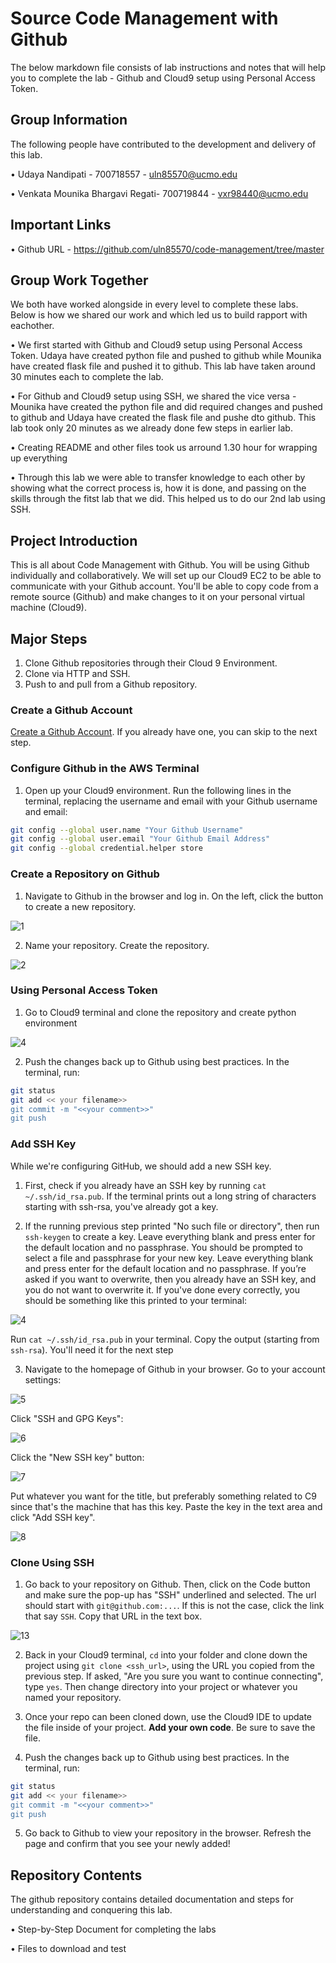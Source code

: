 # Source Code Management with Github

The below markdown file consists of lab instructions and notes that will help you to complete the lab - Github and Cloud9 setup using Personal Access Token.

## Group Information

The following people have contributed to the development and delivery of this lab. 

• Udaya Nandipati - 700718557 - uln85570@ucmo.edu

• Venkata Mounika Bhargavi Regati- 700719844 - vxr98440@ucmo.edu

## Important Links

• Github URL - https://github.com/uln85570/code-management/tree/master

## Group Work Together

We both have worked alongside in every level to complete these labs. Below is how we shared our work and which led us to build rapport with eachother.

• We first started with Github and Cloud9 setup using Personal Access Token. Udaya have created python file and pushed to github while Mounika have created flask file and pushed it to github. This lab have taken around 30 minutes each to complete the lab.

• For Github and Cloud9 setup using SSH, we shared the vice versa - Mounika have created the python file and did required changes and pushed to github and Udaya have created the flask file and pushe dto github. This lab took only 20 minutes as we already done few steps in earlier lab.

• Creating README and other files took us arround 1.30 hour for wrapping up everything

• Through this lab we were able to transfer knowledge to each other by showing what the correct process is, how it is done, and passing on the skills through the fitst lab that we did. This helped us to do our 2nd lab using SSH.

## Project Introduction 

This is all about Code Management with Github. You will be using Github individually and collaboratively. We will set up our Cloud9 EC2 to be able to communicate with your Github account. You'll be able to copy code from a remote source (Github) and make changes to it on your personal virtual machine (Cloud9).

## Major Steps

1. Clone Github repositories through their Cloud 9 Environment.
2. Clone via HTTP and SSH.
3. Push to and pull from a Github repository.

### Create a Github Account

[Create a Github Account](https://github.com/join). If you already have one, you can skip to the next step.

### Configure Github in the AWS Terminal

1. Open up your Cloud9 environment. Run the following lines in the terminal, replacing the username and email with your Github username and email:

```sh
git config --global user.name "Your Github Username"
git config --global user.email "Your Github Email Address"
git config --global credential.helper store
```

### Create a Repository on Github

1. Navigate to Github in the browser and log in. On the left, click the button to create a new repository.

![1](./assets/1.png)

2. Name your repository. Create the repository.

![2](./assets/2.png)

### Using Personal Access Token

1. Go to Cloud9 terminal and clone the repository and create python environment

![4](./assets/3.png)

2. Push the changes back up to Github using best practices. In the terminal, run:
```sh
git status
git add << your filename>>
git commit -m "<<your comment>>"
git push
```

### Add SSH Key

While we're configuring GitHub, we should add a new SSH key. 

1. First, check if you already have an SSH key by running `cat ~/.ssh/id_rsa.pub`. If the terminal prints out a long string of characters starting with ssh-rsa, you've already got a key.

2. If the running previous step printed "No such file or directory", then run `ssh-keygen` to create a key. Leave everything blank and press enter for the default location and no passphrase. You should be prompted to select a file and passphrase for your new key. Leave everything blank and press enter for the default location and no passphrase. If you’re asked if you want to overwrite, then you already have an SSH key, and you do not want to overwrite it. If you've done every correctly, you should be something like this printed to your terminal:

![4](./assets/4.png)

Run `cat ~/.ssh/id_rsa.pub` in your terminal. Copy the output (starting from `ssh-rsa`). You'll need it for the next step

3. Navigate to the homepage of Github in your browser. Go to your account settings:

![5](./assets/5.png)

Click "SSH and GPG Keys":

![6](./assets/6.png)

Click the "New SSH key" button:

![7](./assets/7.png)

Put whatever you want for the title, but preferably something related to C9 since that's the machine that has this key. Paste the key in the text area and click "Add SSH key".

![8](./assets/8.png)

### Clone Using SSH

1. Go back to your repository on Github. Then, click on the Code button and make sure the pop-up has "SSH" underlined and selected. The url should start with `git@github.com:...`. If this is not the case, click the link that say `SSH`. Copy that URL in the text box.

![13](./assets/13.png)

2. Back in your Cloud9 terminal, `cd` into your folder and clone down the project using `git clone <ssh_url>`, using the URL you copied from the previous step. If asked, "Are you sure you want to continue connecting", type `yes`. Then change directory into your project or whatever you named your repository. 

3. Once your repo can been cloned down, use the Cloud9 IDE to update the file inside of your project. **Add your own code**. Be sure to save the file.

4. Push the changes back up to Github using best practices. In the terminal, run:
```sh
git status
git add << your filename>>
git commit -m "<<your comment>>"
git push
```
5. Go back to Github to view your repository in the browser. Refresh the page and confirm that you see your newly added!


## Repository Contents

The github repository contains detailed documentation and steps for understanding and conquering this lab.

• Step-by-Step Document for completing the labs

• Files to download and test
